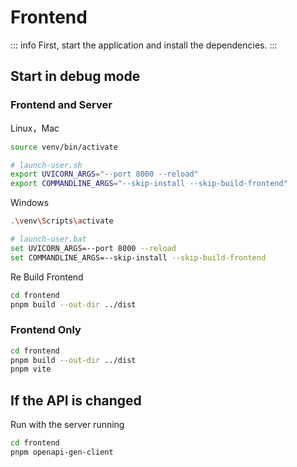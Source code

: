 # Frontend

::: info
First, start the application and install the dependencies.
:::

## Start in debug mode

### Frontend and Server

Linux，Mac

```bash
source venv/bin/activate
```

```bash
# launch-user.sh
export UVICORN_ARGS="--port 8000 --reload"
export COMMANDLINE_ARGS="--skip-install --skip-build-frontend"
```

Windows

```bash
.\venv\Scripts\activate
```

```bash
# launch-user.bat
set UVICORN_ARGS=--port 8000 --reload
set COMMANDLINE_ARGS=--skip-install --skip-build-frontend
```

Re Build Frontend

```bash
cd frontend
pnpm build --out-dir ../dist
```

### Frontend Only

```bash
cd frontend
pnpm build --out-dir ../dist
pnpm vite
```

## If the API is changed

Run with the server running

```bash
cd frontend
pnpm openapi-gen-client
```
